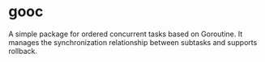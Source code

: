 # gooc
A simple package for ordered concurrent tasks based on Goroutine. It manages the synchronization relationship between subtasks and supports rollback.
